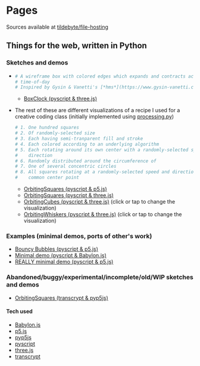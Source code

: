 <!-- title: Pages -->
<!-- import "./static/css/solarized-dark.css" -->
<!-- import "./static/css/style-template.css" -->

# Pages

Sources available at [tildebyte/file-hosting][]

## Things for the web, written in Python

### Sketches and demos

- ```python
  # A wireframe box with colored edges which expands and contracts according to
  # time-of-day
  # Inspired by Gysin & Vanetti's [*hms*](https://www.gysin-vanetti.com/hms)
  ```

  - [BoxClock (pyscript & three.js)][]
- The rest of these are different visualizations of a recipe I used for a
  creative coding class (initially implemented using [processing.py][])

  ```python
  # 1. One hundred squares
  # 2. Of randomly-selected size
  # 3. Each having semi-tranparent fill and stroke
  # 4. Each colored according to an underlying algorithm
  # 5. Each rotating around its own center with a randomly-selected speed and
  #    direction
  # 6. Randomly distributed around the circumference of
  # 7. One of several concentric circles
  # 8. All squares rotating at a randomly-selected speed and direction around a
  #    common center point
  ```

  - [OrbitingSquares (pyscript & p5.js)][]
  - [OrbitingSquares (pyscript & three.js)][]
  - [OrbitingCubes (pyscript & three.js)][] (click or tap to change the visualization)
  - [OrbitingWhiskers (pyscript & three.js)][] (click or tap to change the visualization)

### Examples (minimal demos, ports of other's work)

- [Bouncy Bubbles (pyscript & p5.js)][]
- [Minimal demo (pyscript & Babylon.js)][]
- [REALLY minimal demo (pyscript & p5.js)][]

### Abandoned/buggy/experimental/incomplete/old/WIP sketches and demos

- [OrbitingSquares (transcrypt & pyp5js)][]

#### Tech used

- [Babylon.js][]
- [p5.js][]
- [pyp5js][]
- [pyscript][]
- [three.js][]
- [transcrypt][]

[Babylon.js]: https://www.babylonjs.com
[Bouncy Bubbles (pyscript & p5.js)]: ./bouncy-bubbles-pyscript-p5js/
[BoxClock (pyscript & three.js)]: ./boxclock-pyscript-threejs/
[Minimal demo (pyscript & Babylon.js)]: ./minimal-demo-pyscript-babylonjs.html
[REALLY minimal demo (pyscript & p5.js)]: ./minimal-demo-pyscript-p5js.html
[OrbitingCubes (pyscript & three.js)]: ./orbitingcubes-pyscript-threejs/
[OrbitingSquares (pyscript & p5.js)]: ./orbitingsquares-pyscript-p5js/
[OrbitingSquares (pyscript & three.js)]: ./orbitingsquares-pyscript-threejs/
[OrbitingSquares (transcrypt & pyp5js)]: ./orbitingsquares-transcrypt-pyp5js/
[OrbitingWhiskers (pyscript & three.js)]: ./orbitingwhiskers-pyscript-threejs/
[p5.js]: https://p5js.org
[processing.py]: https://py.processing.org
[pyp5js]: https://berinhard.github.io/pyp5js
[pyscript]: https://pyscript.net
[three.js]: https://threejs.org
[transcrypt]: https://transcrypt.org
[tildebyte/file-hosting]: https://github.com/tildebyte/file-hosting
